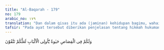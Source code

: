 ```yaml
---
title: "Al-Baqarah - 179"
no: 179
arabic_no: ١٧٩
translation: "Dan dalam qisas itu ada (jaminan) kehidupan bagimu, wahai orang-orang yang berakal, agar kamu bertakwa."
tafsir: "Pada ayat tersebut diberikan penjelasan tentang hikmah hukuman kisas, yaitu untuk mencapai keamanan dan ketenteraman. Karena dengan pelaksanaan hukum kisas, umat manusia tidak akan sewenang-wenang melakukan pembunuhan dengan memperturutkan hawa nafsunya saja, dan mendasarkan pembunuhan itu kepada perasaan bahwa dirinya lebih kuat, lebih kaya, lebih berkuasa dan sebagainya.\n\nTafsir al-Manar telah memberikan uraian panjang lebar tentang kebaikan hukuman kisas dan hukuman diat yang dibawa oleh Al-Qur'an; dengan memberikan bermacam-macam perbandingan tentang perundang-undangan, serta tingkah laku umat manusia, baik di timur maupun di barat, dan memberikan analisis beberapa pendapat para sarjana hukum. Tafsir al-Manar mengatakan: apabila kita memperhatikan syariat umat yang terdahulu, dan yang sekarang tentang hukuman yang ditetapkan dalam pembunuhan, maka kita melihat bahwa Al-Qur'an benar-benar berada digaris tengah yang sangat wajar. Karena hukuman yang diberikan kepada pembunuh pada periode jahiliah adalah selalu berdasarkan kepada kuat dan lemahnya suku. Seorang yang terbunuh dari suku yang kuat, sebagai balasan biasanya membunuh 10 orang dari pihak suku pembunuh yang lemah. \n\nTafsir al-Manar menambahkan, \".... Sebagian manusia (penjahat-penjahat), kalau hukuman pembunuh hanya ditetapkan sekadar masuk penjara beberapa tahun, mereka tidak akan jera, bahkan ada yang ingin masuk penjara untuk mendapatkan perlindungan dan penghidupan dengan cuma-cuma. Bagi orang seperti ini, tentulah yang paling baik hukumannya ialah kisas, dibunuh apabila ia membunuh orang lain. Tetapi kalau ahli waris yang terbunuh memberikan maaf, maka gugurlah hukuman kisas diganti dengan hukuman lain yaitu membayar diat (denda).\" Demikian beberapa uraian ringkasan dari Tafsir al-Manar."
---
```

وَلَكُمْ فِى الْقِصَاصِ حَيٰوةٌ يّٰٓاُولِى الْاَلْبَابِ لَعَلَّكُمْ تَتَّقُوْنَ 